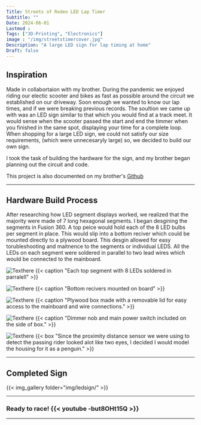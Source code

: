 ```yaml
---
Title: Streets of Rodeo LED Lap Timer
Subtitle: ""
Date: 2024-06-01
Lastmod : 
Tags: ["3D-Printing", "Electronics"]
image : "/img/streetstimercover.jpg"
Description: "A large LED sign for lap timing at home"
Draft: false
---
```




## Inspiration

Made in collabortaion with my brother. During the pandemic we enjoyed riding our electic scooter and bikes as fast as possible around the circuit we established on our driveway. Soon enough we wanted to know our lap times, and if we were breaking previous records. The soultion we came up with was an LED sign similar to that which you would find at a track meet. It would sense when the scooter passed the start and end the timmer when you finished in the same spot, displaying your time for a complete loop. When shopping for a large LED sign, we could not satisfy our size requirements, (which were unnecesaryly large) so, we decided to build our own sign. 

I took the task of building the hardware for the sign, and my brother began planning out the circuit and code. 

This project is also documented on my brother's [Github](https://github.com/tomtominator/Streets-of-Rodeo-Lap-Timer) 

---

## Hardware Build Process

After researching how LED segment displays worked, we realized that the majority were made of 7 long hexagonal segments. I began desgining the segments in Fusion 360. A top peice would hold each of the 8 LED bulbs per segment in place. This would slip into a bottom reciver which could be mounted directly to a plywood board. This desgin allowed for easy torubleshooting and maitnence to the segments or individual LEDS. All the LEDs on each segment were soldered in parallel to two lead wires which would be connected to the mainboard. 

![Texthere](/img/ledsegments.jpg "")
{{< caption "Each top segment with 8 LEDs soldered in parralell" >}}

![Texthere](/img/base.jpg "")
{{< caption "Bottom recivers mounted on board" >}}

![Texthere](/img/internals.jpg "")
{{< caption "Plywood box made with a removable lid for easy access to the mainboard and wire connections." >}}

![Texthere](/img/sidebox.jpg "")
{{< caption "Dimmer nob and main power switch included on the side of box." >}}

![Texthere](/img/penguin.jpg "")
{{< box "Since the proximity distance sensor we were using to detect the passing rider looked alot like two eyes, I decided I would model the housing for it as a penguin." >}}

---

## Completed Sign
{{< img_gallery  folder="img/ledsign/" >}}

---
### Ready to race! {{< youtube -but8OHt15Q >}}
---